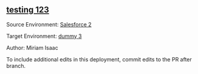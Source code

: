 ## [testing 123](https://app-staging.salto.io/orgs/210bde78-07c9-4cb8-a51f-cde208a82138/envs/6b032a6b-d1ac-4b74-b886-0dfc80a5e7df/deployments/4f1feab8-1e1d-4e51-a7ed-ea768e6879f2)

Source Environment: [Salesforce 2](https://app-staging.salto.io/orgs/210bde78-07c9-4cb8-a51f-cde208a82138/envs/6de79a61-c8c0-4681-a916-88fdefe02ee7)

Target Environment: [dummy 3](https://app-staging.salto.io/orgs/210bde78-07c9-4cb8-a51f-cde208a82138/envs/6b032a6b-d1ac-4b74-b886-0dfc80a5e7df) 

Author: Miriam Isaac

To include additional edits in this deployment, commit edits to the PR after branch.